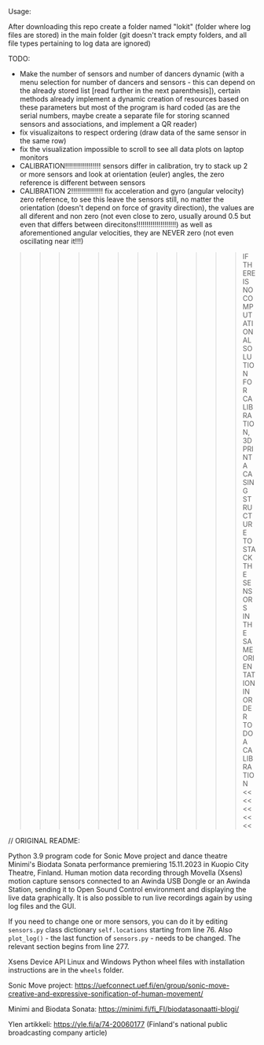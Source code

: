 Usage:

After downloading this repo create a folder named "lokit" (folder where log files are stored) in the main folder (git doesn't track empty folders, and all file types pertaining to log data are ignored)

TODO: 

- Make the number of sensors and number of dancers dynamic (with a menu selection for number of dancers and sensors - this can depend on the already stored list [read further in the next parenthesis]),
  certain methods already implement a dynamic creation of resources based on these parameters but most of the program is hard coded
  (as are the serial numbers, maybe create a separate file for storing scanned sensors and associations, and implement a QR reader)
- fix visualizaitons to respect ordering (draw data of the same sensor in the same row)
- fix the visualization impossible to scroll to see all data plots on laptop monitors
- CALIBRATION!!!!!!!!!!!!!!!!!! sensors differ in calibration, try to stack up 2 or more sensors and look at orientation (euler) angles, the zero reference is different between sensors
- CALIBRATION 2!!!!!!!!!!!!!!!! fix acceleration and gyro (angular velocity) zero reference, to see this leave the sensors still, no matter the orientation (doesn't depend on force of gravity direction), the values are all diferent and non zero (not even close to zero, usually around 0.5 but even that differs between direcitons!!!!!!!!!!!!!!!!!!!!) as well as aforementioned angular velocities, they are NEVER zero (not even oscillating near it!!!)
  
 >>>>>>>>>>>> IF THERE IS NO COMPUTATIONAL SOLUTION FOR CALIBRATION, 3D PRINT A CASING STRUCTURE TO STACK THE SENSORS IN THE SAME ORIENTATION IN ORDER TO DO A CALIBRATION <<<<<<<<<<

  

// ORIGINAL README:

Python 3.9 program code for Sonic Move project and dance theatre Minimi's Biodata Sonata performance premiering 15.11.2023 in Kuopio City Theatre, Finland. Human motion data recording through Movella (Xsens) motion capture sensors connected to an Awinda USB Dongle or an Awinda Station, sending it to Open Sound Control environment and displaying the live data graphically. It is also possible to run live recordings again by using log files and the GUI.

If you need to change one or more sensors, you can do it by editing `sensors.py` class dictionary `self.locations` starting from line 76. Also `plot_log()` - the last function of `sensors.py` - needs to be changed. The relevant section begins from line 277. 

Xsens Device API Linux and Windows Python wheel files with installation instructions are in the `wheels` folder.

Sonic Move project: https://uefconnect.uef.fi/en/group/sonic-move-creative-and-expressive-sonification-of-human-movement/

Minimi and Biodata Sonata: https://minimi.fi/fi_FI/biodatasonaatti-blogi/

Ylen artikkeli: https://yle.fi/a/74-20060177 (Finland's national public broadcasting company article)
